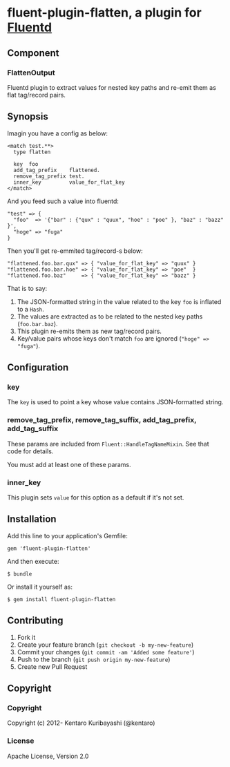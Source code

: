 # fluent-plugin-flatten, a plugin for [Fluentd](http://fluentd.org)

## Component

### FlattenOutput

Fluentd plugin to extract values for nested key paths and re-emit them as flat tag/record pairs.

## Synopsis

Imagin you have a config as below:

```
<match test.**>
  type flatten

  key  foo
  add_tag_prefix    flattened.
  remove_tag_prefix test.
  inner_key         value_for_flat_key
</match>
```

And you feed such a value into fluentd:

```
"test" => {
  "foo"  => '{"bar" : {"qux" : "quux", "hoe" : "poe" }, "baz" : "bazz" }',
  "hoge" => "fuga"
}
```

Then you'll get re-emmited tag/record-s below:

```
"flattened.foo.bar.qux" => { "value_for_flat_key" => "quux" }
"flattened.foo.bar.hoe" => { "value_for_flat_key" => "poe"  }
"flattened.foo.baz"     => { "value_for_flat_key" => "bazz" }
```

That is to say:

  1. The JSON-formatted string in the value related to the key `foo` is inflated to a `Hash`.
  2. The values are extracted as to be related to the nested key paths (`foo.bar.baz`).
  3. This plugin re-emits them as new tag/record pairs.
  4. Key/value pairs whose keys don't match `foo` are ignored (`"hoge" => "fuga"`).

## Configuration

### key

The `key` is used to point a key whose value contains JSON-formatted
string.

### remove_tag_prefix, remove_tag_suffix, add_tag_prefix, add_tag_suffix

These params are included from `Fluent::HandleTagNameMixin`. See that code for details.

You must add at least one of these params.

### inner_key

This plugin sets `value` for this option as a default if it's not set.

## Installation

Add this line to your application's Gemfile:

    gem 'fluent-plugin-flatten'

And then execute:

    $ bundle

Or install it yourself as:

    $ gem install fluent-plugin-flatten

## Contributing

1. Fork it
2. Create your feature branch (`git checkout -b my-new-feature`)
3. Commit your changes (`git commit -am 'Added some feature'`)
4. Push to the branch (`git push origin my-new-feature`)
5. Create new Pull Request

## Copyright

### Copyright

Copyright (c) 2012- Kentaro Kuribayashi (@kentaro)

### License

Apache License, Version 2.0
